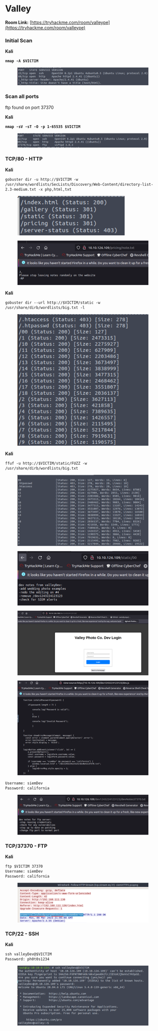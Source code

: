 # Valley

**Room Link:** [https://tryhackme.com/room/valleype](https://tryhackme.com/room/valleype)

### Initial Scan

**Kali**

<pre><code><strong>nmap -A $VICTIM
</strong></code></pre>

<figure><img src="../../.gitbook/assets/image (344).png" alt=""><figcaption></figcaption></figure>



### Scan all ports

ftp found on port 37370

**Kali**

<pre><code><strong>nmap -sV -sT -O -p 1-65535 $VICTIM
</strong></code></pre>

<figure><img src="../../.gitbook/assets/image (345).png" alt=""><figcaption></figcaption></figure>

### TCP/80 - HTTP

**Kali**

```
gobuster dir -u http://$VICTIM -w /usr/share/wordlists/SecLists/Discovery/Web-Content/directory-list-2.3-medium.txt -x php,html,txt
```

<figure><img src="../../.gitbook/assets/image (346).png" alt=""><figcaption></figcaption></figure>



<figure><img src="../../.gitbook/assets/image (350).png" alt=""><figcaption></figcaption></figure>



**Kali**

```
gobuster dir --url http://$VICTIM/static -w /usr/share/dirb/wordlists/big.txt -l
```

<figure><img src="../../.gitbook/assets/image (347).png" alt=""><figcaption></figcaption></figure>

**Kali**

```
ffuf -u http://$VICTIM/static/FUZZ -w /usr/share/dirb/wordlists/big.txt
```

<figure><img src="../../.gitbook/assets/image (348).png" alt=""><figcaption></figcaption></figure>

<figure><img src="../../.gitbook/assets/image (349).png" alt=""><figcaption></figcaption></figure>





<figure><img src="../../.gitbook/assets/image (351).png" alt=""><figcaption></figcaption></figure>







<figure><img src="../../.gitbook/assets/image (352).png" alt=""><figcaption></figcaption></figure>



```
Username: siemDev
Password: california
```

<figure><img src="../../.gitbook/assets/image (353).png" alt=""><figcaption></figcaption></figure>



### TCP/37370 - FTP

**Kali**

```
ftp $VICTIM 37370
Username: siemDev
Password: california
```



<figure><img src="../../.gitbook/assets/image (354).png" alt=""><figcaption></figcaption></figure>



### TCP/22 - SSH

**Kali**

```
ssh valleyDev@$VICTIM
Password: ph0t0s1234
```

<figure><img src="../../.gitbook/assets/image (355).png" alt=""><figcaption></figcaption></figure>
































